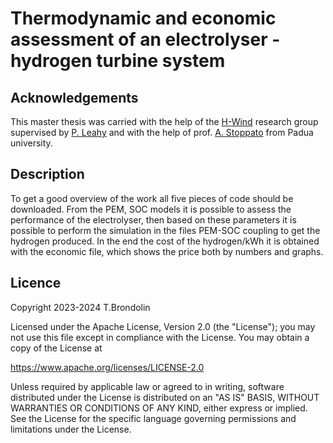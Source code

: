 # Thermodynamic and economic assessment of an electrolyser - hydrogen turbine system

## Acknowledgements

This master thesis was carried with the help of the [H-Wind](https://www.marei.ie/project/h-wind) research group supervised by [P. Leahy](https://www.ucc.ie/en/civileng/people/drpaulleahy/) and with the help of prof. [A. Stoppato](https://www.dii.unipd.it/category/ruoli/personale-docente?key=ABF85794D1453051C2A6C35C896F3277) from Padua university.


## Description

To get a good overview of the work all five pieces of code should be downloaded.
From the PEM, SOC models it is possible to assess the performance of the electrolyser, then based on these parameters it is possible to perform the simulation in the files PEM-SOC coupling to get the hydrogen produced.
In the end the cost of the hydrogen/kWh it is obtained with the economic file, which shows the price both by numbers and graphs.

## Licence

Copyright 2023-2024 T.Brondolin

Licensed under the Apache License, Version 2.0 (the "License"); you may not use this file except in compliance with the License. You may obtain a copy of the License at

<https://www.apache.org/licenses/LICENSE-2.0>

Unless required by applicable law or agreed to in writing, software distributed under the License is distributed on an "AS IS" BASIS, WITHOUT WARRANTIES OR CONDITIONS OF ANY KIND, either express or implied. See the License for the specific language governing permissions and limitations under the License.
